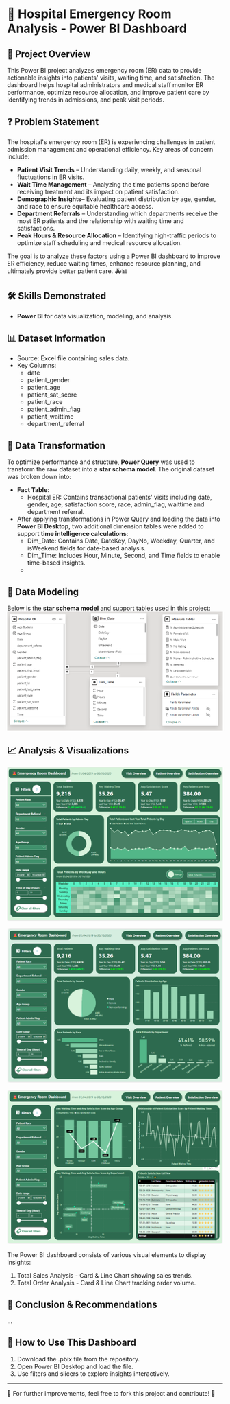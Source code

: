 # 🏥 Hospital Emergency Room Analysis - Power BI Dashboard
## 📌 Project Overview
This Power BI project analyzes emergency room (ER) data to provide actionable insights into patients' visits, waiting time, and satisfaction. The dashboard helps hospital administrators and medical staff monitor ER performance, optimize resource allocation, and improve patient care by identifying trends in admissions, and peak visit periods.

## ❓ Problem Statement
The hospital's emergency room (ER) is experiencing challenges in patient admission management and operational efficiency. Key areas of concern include:
- **Patient Visit Trends** – Understanding daily, weekly, and seasonal fluctuations in ER visits.
- **Wait Time Management** – Analyzing the time patients spend before receiving treatment and its impact on patient satisfaction.
- **Demographic Insights**– Evaluating patient distribution by age, gender, and race to ensure equitable healthcare access.
- **Department Referrals** – Understanding which departments receive the most ER patients and the relationship with waiting time and satisfactions.
- **Peak Hours & Resource Allocation** – Identifying high-traffic periods to optimize staff scheduling and medical resource allocation.

The goal is to analyze these factors using a Power BI dashboard to improve ER efficiency, reduce waiting times, enhance resource planning, and ultimately provide better patient care. 🚑📊

## 🛠️ Skills Demonstrated
-	**Power BI** for data visualization, modeling, and analysis.
## 📊 Dataset Information
- Source: Excel file containing sales data.
- Key Columns:
    - date
    - patient_gender
    - patient_age
    - patient_sat_score
    - patient_race
    - patient_admin_flag
    - patient_waittime
    - department_referral

## 🔄 Data Transformation
To optimize performance and structure, **Power Query** was used to transform the raw dataset into a **star schema model**. The original dataset was broken down into:
-	**Fact Table**:
    -	Hospital ER: Contains transactional patients' visits including date, gender, age, satisfaction score, race, admin_flag, waittime and department referral.
-	After applying transformations in Power Query and loading the data into **Power BI Desktop**, two additional dimension tables were added to support **time intelligence calculations**:
    -	Dim_Date: Contains Date, DateKey, DayNo, Weekday, Quarter, and isWeekend fields for date-based analysis.
    -	Dim_Time: Includes Hour, Minute, Second, and Time fields to enable time-based insights.
    -	
## 📐 Data Modeling
Below is the **star schema model** and support tables used in this project:
 ![](images/Schema.PNG)
 
## 📈 Analysis & Visualizations
 ![](images/VisitOverview.PNG)
 
 ![](images/PatientOverview.PNG)
 
  ![](images/SatisfactionOverview.PNG)
  
The Power BI dashboard consists of various visual elements to display insights:
1. Total Sales Analysis - Card & Line Chart showing sales trends.
2. Total Order Analysis - Card & Line Chart tracking order volume.

## 📌 Conclusion & Recommendations
...

## 🚀 How to Use This Dashboard
1.	Download the .pbix file from the repository.
2.	Open Power BI Desktop and load the file.
3.	Use filters and slicers to explore insights interactively.
___
🔗 For further improvements, feel free to fork this project and contribute! 🚀
